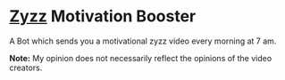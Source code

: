 # [Zyzz](https://youtu.be/yDqk6KJVyP8) Motivation Booster

A Bot which sends you a motivational zyzz video every morning at 7 am.

**Note:** My opinion does not necessarily reflect the opinions of the video creators.